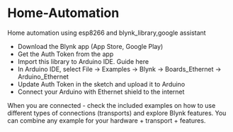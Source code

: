 # Home-Automation
Home automation using esp8266 and blynk_library,google assistant


- Download the Blynk app (App Store, Google Play)
- Get the Auth Token from the app
- Import this library to Arduino IDE. Guide here
- In Arduino IDE, select File -> Examples -> Blynk -> Boards_Ethernet -> Arduino_Ethernet
- Update Auth Token in the sketch and upload it to Arduino
- Connect your Arduino with Ethernet shield to the internet

When you are connected - check the included examples on how to use different types of connections (transports) and explore Blynk features. You can combine any example for your hardware + transport + features.
